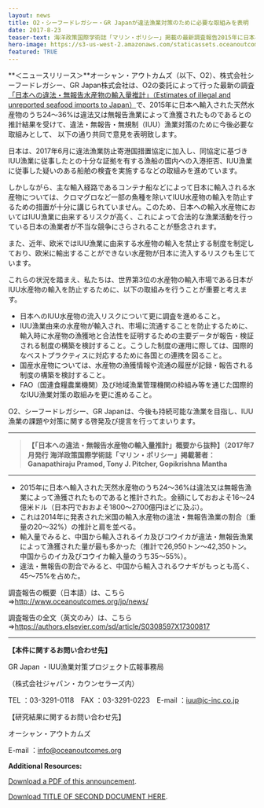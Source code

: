 ```yaml
---
layout: news
title: O2・シーフードレガシー・GR Japanが違法漁業対策のために必要な取組みを表明
date: 2017-8-23
teaser-text: 海洋政策国際学術誌「マリン・ポリシー」掲載の最新調査報告2015年に日本へ輸入された天然水産物のうち24〜36%が違法又は無報告漁業と推計。
hero-image: https://s3-us-west-2.amazonaws.com/staticassets.oceanoutcomes.org/news+and+analysis/hero+images/iuu-imports-japanese-market-hero.jpg
featured: TRUE
---
```

**＜ニュースリリース＞**オーシャン・アウトカムズ（以下、O2）、株式会社シーフードレガシー、GR Japan株式会社は、O2の委託によって行った最新の調査<a href="http://www.sciencedirect.com/science/article/pii/S0308597X17300817" target="_blank">「日本への違法・無報告水産物の輸入量推計」（Estimates of illegal and unreported seafood imports to Japan）</a>で、2015年に日本へ輸入された天然水産物のうち24〜36%は違法又は無報告漁業によって漁獲されたものであるとの推計結果を受けて、違法・無報告・無規制（IUU）漁業対策のために今後必要な取組みとして、
以下の通り共同で意見を表明致します。 

日本は、2017年6月に違法漁業防止寄港国措置協定に加入し、同協定に基づきIUU漁業に従事したとの十分な証拠を有する漁船の国内への入港拒否、IUU漁業に従事した疑いのある船舶の検査を実施するなどの取組みを進めています。

しかしながら、主な輸入経路であるコンテナ船などによって日本に輸入される水産物については、クロマグロなど一部の魚種を除いてIUU水産物の輸入を防止するための措置が十分に講じられていません。このため、日本への輸入水産物においてはIUU漁業に由来するリスクが高く、これによって合法的な漁業活動を行っている日本の漁業者が不当な競争にさらされることが懸念されます。

また、近年、欧米ではIUU漁業に由来する水産物の輸入を禁止する制度を制定しており、欧米に輸出することができない水産物が日本に流入するリスクも生じています。

これらの状況を踏まえ、私たちは、世界第3位の水産物の輸入市場である日本がIUU水産物の輸入を防止するために、以下の取組みを行うことが重要と考えます。

* 日本へのIUU水産物の流入リスクについて更に調査を進めること。
* IUU漁業由来の水産物が輸入され、市場に流通することを防止するために、輸入時に水産物の漁獲地と合法性を証明するための主要データが報告・検証される制度の構築を検討すること。こうした制度の運用に際しては、国際的なベストプラクティスに対応するために各国との連携を図ること。
* 国産水産物については、水産物の漁獲情報や流通の履歴が記録・報告される制度の構築を検討すること。
* FAO（国連食糧農業機関）及び地域漁業管理機関の枠組み等を通じた国際的なIUU漁業対策の取組みを更に進めること。

O2、シーフードレガシー、GR Japanは、今後も持続可能な漁業を目指し、IUU漁業の課題や対策に関する啓発及び提言を行ってまいります。

----

> **【「日本への違法・無報告水産物の輸入量推計」概要から抜粋】（2017年7月発行 海洋政策国際学術誌「マリン・ポリシー」掲載著者：Ganapathiraju Pramod, Tony J. Pitcher, Gopikrishna Mantha**
 
----

* 2015年に日本へ輸入された天然水産物のうち24〜36%は違法又は無報告漁業によって漁獲されたものであると推計された。金額にしておおよそ16〜24億米ドル（日本円でおおよそ1800〜2700億円ほどに及ぶ）。
* これは2014年に発表された米国の輸入水産物の違法・無報告漁業の割合（重量の20〜32%）の推計と肩を並べる。
* 輸入量でみると、中国から輸入されるイカ及びコウイカが違法・無報告漁業によって漁獲された量が最も多かった（推計で26,950トン〜42,350トン。中国からのイカ及びコウイカ輸入量のうち35〜55%）。
* 違法・無報告の割合でみると、中国から輸入されるウナギがもっとも高く、45〜75%を占めた。		

調査報告の概要（日本語）は、こちら⇒<a href="http://www.oceanoutcomes.org/jp/news/" target="blank">http://www.oceanoutcomes.org/jp/news/</a> 

調査報告の全文（英文のみ）は、こちら⇒<a href="https://authors.elsevier.com/sd/article/S0308597X17300817" target="blank">https://authors.elsevier.com/sd/article/S0308597X17300817</a>

----

**【本件に関するお問い合わせ先】**

GR Japan ・IUU漁業対策プロジェクト広報事務局 

（株式会社ジャパン・カウンセラーズ内） 

TEL ：03-3291-0118　FAX ：03-3291-0223　E-mail ：<a href="mailto:iuu@jc-inc.co.jp">iuu@jc-inc.co.jp</a>

【研究結果に関するお問い合わせ先】 

オーシャン・アウトカムズ 

E-mail ：<a href="mailto:info@oceanoutcomes.org">info@oceanoutcomes.org</a> 

**Additional Resources:**

<a href="https://s3-us-west-2.amazonaws.com/staticassets.oceanoutcomes.org/news+and+analysis/https://s3-us-west-2.amazonaws.com/staticassets.oceanoutcomes.org/supporting+documents/jp+documents/%E3%80%90%E3%83%8B%E3%83%A5%E3%83%BC%E3%82%B9%E3%83%AA%E3%83%AA%E3%83%BC%E3%82%B9%E3%80%91O2%E3%83%BB%E3%82%B7%E3%83%BC%E3%83%95%E3%83%BC%E3%83%88%E3%82%99%E3%83%AC%E3%82%AB%E3%82%99%E3%82%B7%E3%83%BC%E3%83%BBGR+Japan%E3%81%8B%E3%82%99%E9%81%95%E6%B3%95%E6%BC%81%E6%A5%AD%E5%AF%BE%E7%AD%96%E3%81%AE%E3%81%9F%E3%82%81%E3%81%AB%E5%BF%85%E8%A6%81%E3%81%AA%E5%8F%96%E7%B5%84%E3%81%BF%E3%82%92%E8%A1%A8%E6%98%8E_0822%E5%86%8D%E4%BF%AE%E6%AD%A3.pdf" target="blank">Download a PDF of this announcement</a>.

<a href="https://s3-us-west-2.amazonaws.com/staticassets.oceanoutcomes.org/supporting+documents/jp+documents/%E3%80%90%E5%8F%82%E8%80%83%E8%B3%87%E6%96%99%E3%80%91%E3%80%8C%E6%97%A5%E6%9C%AC%E3%81%B8%E3%81%AE%E9%81%95%E6%B3%95%E3%83%BB%E7%84%A1%E5%A0%B1%E5%91%8A%E6%B0%B4%E7%94%A3%E7%89%A9%E3%81%AE%E8%BC%B8%E5%85%A5%E9%87%8F%E6%8E%A8%E8%A8%88%E3%80%8D%E6%A6%82%E8%A6%81.pdf" target="blank">Download TITLE OF SECOND DOCUMENT HERE</a>.
